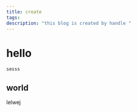 ```yaml
---
title: create
tags:
description: "this blog is created by handle "
---
```


# hello

    sesss 

## world

   lelwej 


